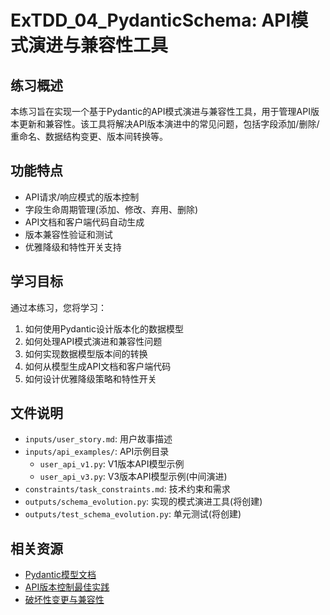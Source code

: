 # ExTDD_04_PydanticSchema: API模式演进与兼容性工具

## 练习概述

本练习旨在实现一个基于Pydantic的API模式演进与兼容性工具，用于管理API版本更新和兼容性。该工具将解决API版本演进中的常见问题，包括字段添加/删除/重命名、数据结构变更、版本间转换等。

## 功能特点

- API请求/响应模式的版本控制
- 字段生命周期管理(添加、修改、弃用、删除)
- API文档和客户端代码自动生成
- 版本兼容性验证和测试
- 优雅降级和特性开关支持

## 学习目标

通过本练习，您将学习：

1. 如何使用Pydantic设计版本化的数据模型
2. 如何处理API模式演进和兼容性问题
3. 如何实现数据模型版本间的转换
4. 如何从模型生成API文档和客户端代码
5. 如何设计优雅降级策略和特性开关

## 文件说明

- `inputs/user_story.md`: 用户故事描述
- `inputs/api_examples/`: API示例目录
  - `user_api_v1.py`: V1版本API模型示例
  - `user_api_v3.py`: V3版本API模型示例(中间演进)
- `constraints/task_constraints.md`: 技术约束和需求
- `outputs/schema_evolution.py`: 实现的模式演进工具(将创建)
- `outputs/test_schema_evolution.py`: 单元测试(将创建)

## 相关资源

- [Pydantic模型文档](https://docs.pydantic.dev/latest/concepts/models/)
- [API版本控制最佳实践](https://restfulapi.net/versioning/)
- [破坏性变更与兼容性](https://developer.mozilla.org/en-US/docs/Web/HTTP/Headers/Accept-Version) 